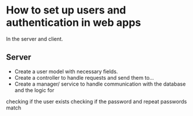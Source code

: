 # How to set up users and authentication in web apps

In the server and client.

## Server

- Create a user model with necessary fields.
- Create a controller to handle requests and send them to...
- Create a manager/ service to handle communication with the database and the logic for

checking if the user exists
checking if the password and repeat passwords match
